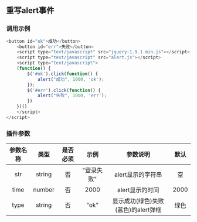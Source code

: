## 重写alert事件

### 调用示例
```javascript
<button id="ok">成功</button>
	<button id="err">失败</button>
	<script type="text/javascript" src="jquery-1.9.1.min.js"></script>
	<script type="text/javascript" src="alert.js"></script>
	<script type="text/javascript">
	(function() {
		$('#ok').click(function() {
			alert("成功", 1000, 'ok');
		});
		$('#err').click(function() {
			alert("失败", 1000, 'err');
		})
	})()
	</script>
</script>
```


### 插件参数

|  参数名称   |   类型   | 是否必须 |  示例  |                 参数说明                 |         默认                 |
| :-----: | :----: | :--: | :--: | :----------------------------------: |:----------------------------------: |
| str | string |  否   | "登录失败"  | alert显示的字符串 | 空 |
| time | number |  否   | 2000  | alert显示的时间 | 2000|
| type  | string |  否   | "ok"  | 显示成功(绿色)失败(蓝色)的alert弹框  | 绿色 |

